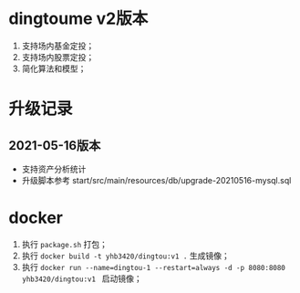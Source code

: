 # dingtoume v2版本
1. 支持场内基金定投；
2. 支持场内股票定投；
3. 简化算法和模型；

# 升级记录
## 2021-05-16版本
* 支持资产分析统计
* 升级脚本参考 start/src/main/resources/db/upgrade-20210516-mysql.sql


# docker
1. 执行 `package.sh` 打包；
2. 执行 `docker build -t yhb3420/dingtou:v1 .` 生成镜像；
3. 执行 `docker run --name=dingtou-1 --restart=always -d -p 8080:8080 yhb3420/dingtou:v1
` 启动镜像；
